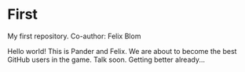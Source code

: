 # First
My first repository. Co-author: Felix Blom

Hello world! This is Pander and Felix. We are about to become the best GitHub users in the game. Talk soon. Getting better already...
